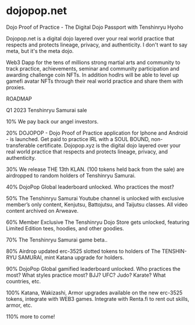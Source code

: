 # dojopop.net
Dojo Proof of Practice - The Digital Dojo Passport with Tenshinryu Hyoho

Dojopop.net is a digital dojo layered over your real world practice that respects and protects lineage, privacy, and authenticity. I don't want to say meta, but it's the meta dojo.

Web3 Dapp for the tens of millions strong martial arts and community to track practice, achievements, seminar and community participation and awarding challenge coin NFTs. In addition hodlrs will be able to level up gamefi avatar NFTs through their real world practice and share them with proxies.


ROADMAP

Q1 2023 Tenshinryu Samurai sale

 

10% We pay back our angel investors.

20%  DOJOPOP - Dojo Proof of Practice application for Iphone and Android - is launched. Get paid to practice IRL with a SOUL BOUND, non-transferable certificate. Dojopop.xyz is the digital dojo layered over your real world practice that respects and protects lineage, privacy, and authenticity.

30% We release THE 13th KLAN. (100 tokens held back from the sale) are airdropped to random holders of  Tenshinryu Samurai.

 40%  DojoPop Global leaderboard unlocked. Who practices the most?

50% The Tenshinryu Samurai Youtube channel is unlocked with exclusive member’s only content, Kenjutsu, Battojutsu, and Taijutsu classes. All video content archived on Arweave.

60% Member Exclusive The Tenshinryu Dojo Store gets unlocked, featuring Limited Edition tees, hoodies, and other goodies.

70% The Tenshinryu Samurai game beta..

80% Airdrop updated erc-3525 slotted tokens to holders of The TENSHIN-RYU SAMURAI, mint Katana upgrade for holders.

90% DojoPop Global gamified leaderboard unlocked. Who practices the most? What styles practice most? BJJ? UFC? Judo? Karate? What countries, etc. 

100% Katana, Wakizashi, Armor upgrades available on the new erc-3525 tokens, integrate with WEB3 games. Integrate with Renta.fi to rent out skills, armor, etc.

110% more to come!
